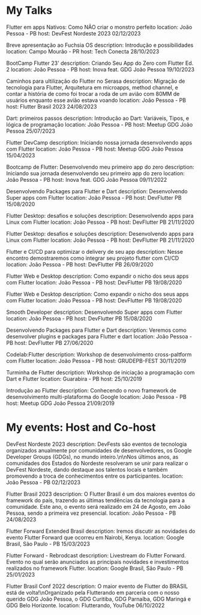 # My Talks

Flutter em apps Nativos: Como NÃO criar o monstro perfeito
location: João Pessoa - PB
host: DevFest Nordeste 2023
02/12/2023

Breve apresentação ao Fuchsia OS
description: Introdução e possibilidades
location: Campo Mourão - PR
host: Tech Conecta
28/10/2023

BootCamp Flutter 23'
description: Criando Seu App do Zero com Flutter Ed. 2
location: João Pessoa - PB
host: Inova feat. GDG João Pessoa
19/10/2023

Caminhos para ultilização do Flutter no Serasa
description: Migração de tecnologia para Flutter, Arquitetura em microapps, method channel, e contar a história de como foi trocar a roda de um avião com 80MM de usuários enquanto esse avião estava voando
location: João Pessoa - PB
host: Flutter Brasil 2023
24/08/2023

Dart: primeiros passos
description: Introdução ao Dart: Variáveis, Tipos, e lógica de programação
location: João Pessoa - PB
host: Meetup GDG João Pessoa
25/07/2023

Flutter DevCamp
description: Iniciando nossa jornada desenvolvendo apps com Flutter
location: João Pessoa - PB
host: Meetup GDG João Pessoa
15/04/2023

Bootcamp de Flutter: Desenvolvendo meu primeiro app do zero
description: Iniciando sua jornada desenvolvendo seu primeiro app do zero
location: João Pessoa - PB
host: Inova feat. GDG João Pessoa
09/11/2022

Desenvolvendo Packages para Flutter e Dart
description: Desenvolvendo Super apps com Flutter
location: João Pessoa - PB
host: DevFlutter PB
15/08/2020

Flutter Desktop: desafios e soluções
description: Desenvolvendo apps para Linux com Flutter
location: João Pessoa - PB
host: DevFlutter PB
21/11/2020

Flutter Desktop: desafios e soluções
description: Desenvolvendo apps para Linux com Flutter
location: João Pessoa - PB
host: DevFlutter PB
21/11/2020

Flutter e CI/CD para optimizar o delivery de seu app
description: Nesse encontro demostraremos como integrar seu projeto flutter com CI/CD
location: João Pessoa - PB
host: DevFlutter PB
26/09/2020

Flutter Web e Desktop
description: Como expandir o nicho dos seus apps com Flutter
location: João Pessoa - PB
host: DevFlutter PB
19/08/2020

Flutter Web e Desktop
description: Como expandir o nicho dos seus apps com Flutter
location: João Pessoa - PB
host: DevFlutter PB
19/08/2020

Smooth Developer
description: Desenvolvendo Super apps com Flutter
location: João Pessoa - PB
host: DevFlutter PB
15/08/2020

Desenvolvendo Packages para Flutter e Dart
description: Veremos como desenvolver plugins e packages para Flutter e dart
location: João Pessoa - PB
host: DevFlutter PB
27/06/2020

Codelab:Flutter
description: Workshop de desenvolvimento cross-paltform com Flutter
location: João Pessoa - PB
host: GRUDEPB-FEST
30/11/2019

Turminha de Flutter
description: Workshop de iniciação a programação com Dart e Flutter
location: Guarabira - PB
host: 
25/10/2019

Introdução ao Flutter
description: Conhecendo o novo framework de desenvolvimento multi-plataforma do Google
location: João Pessoa - PB
host: Meetup GDG João Pessoa
21/09/2019

# My events: Host and Co-host
DevFest Nordeste 2023
description: DevFests são eventos de tecnologia organizados anualmente por comunidades de desenvolvedores, os Google Developer Groups (GDGs), no mundo inteiro.\n\nNos últimos anos, as comunidades dos Estados do Nordeste resolveram se unir para realizar o DevFest Nordeste, dando destaque aos talentos locais e também promovendo a troca de conhecimentos entre os participantes.
location: João Pessoa - PB
02/12/2023

Flutter Brasil 2023
description: O Flutter Brasil é um dos maiores eventos do framework do país, trazendo as últimas tendências da tecnologia para a comunidade. Este ano, o evento será realizado em 24 de Agosto, em João Pessoa, sendo a primeira vez presencial.
location: João Pessoa - PB
24/08/2023

Flutter Forward Extended Brasil
description: Iremos discutir as novidades do evento Flutter Forward que ocorreu em Nairobi, Kenya.
location: Google Brasil, São Paulo - PB
15/03/2023

Flutter Forward - Rebrodcast
description: Livestream do Flutter Forward. Evento no qual serão anunciados as principais novidades e investimentos realizados no framework Flutter.
location: Google Brasil, São Paulo - PB
25/01/2023

Flutter Brasil Conf 2022
description: O maior evento de Flutter do BRASIL está de volta!\nOrganizado pela Flutterando em parceria com o nosso querido GDG João Pessoa, o GDG Curitiba, GDG Parnaíba, GDG Maringá e GDG Belo Horizonte.
location: Flutterando, YouTube
06/10/2022
